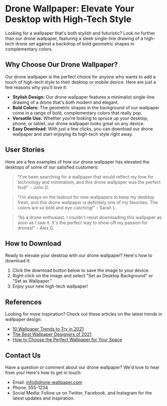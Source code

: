<!--
Write me content for website with wallpaper which alt text is:

"A wallpaper with a single line drawing of a drone, against a background of geometric shapes in complementary colors."

The name/title of the page should not be 1:1 copy of the alt text but rather a real content of the website which is using this wallpaper.

- Use markdown format 
- Start with the heading
- The content should look like a real website 
- Include real sections like references, contact, user stories, etc. use things relevant to the page purpose.
- Feel free to use structure like headings, bullets, numbering, blockquotes, paragraphs, horizontal lines, etc.
- You can use formatting like bold or _italic_
- You can include UTF-8 emojis
- Links should be only #hash anchors (and you can refer to the document itself)
- Do not include images
-->

<!--font:"Montserrat"-->

# Drone Wallpaper: Elevate Your Desktop with High-Tech Style

Looking for a wallpaper that's both stylish and futuristic? Look no further than our drone wallpaper, featuring a sleek single-line drawing of a high-tech drone set against a backdrop of bold geometric shapes in complementary colors.

## Why Choose Our Drone Wallpaper?

Our drone wallpaper is the perfect choice for anyone who wants to add a touch of high-tech style to their desktop or mobile device. Here are just a few reasons why you'll love it:

- **Stylish Design:** Our drone wallpaper features a minimalist single-line drawing of a drone that's both modern and elegant.
- **Bold Colors:** The geometric shapes in the background of our wallpaper come in a range of bold, complementary colors that really pop.
- **Versatile Use:** Whether you're looking to spruce up your desktop, phone, or tablet, our drone wallpaper looks great on any device.
- **Easy Download:** With just a few clicks, you can download our drone wallpaper and start enjoying its high-tech style right away.

## User Stories

Here are a few examples of how our drone wallpaper has elevated the desktops of some of our satisfied customers:

> "I've been searching for a wallpaper that would reflect my love for technology and minimalism, and this drone wallpaper was the perfect find!" - John D.

> "I'm always on the lookout for new wallpapers to keep my desktop fresh, and this drone wallpaper is definitely one of my favorites. The colors are so bold and eye-catching!" - Sarah L.

> "As a drone enthusiast, I couldn't resist downloading this wallpaper as soon as I saw it. It's the perfect way to show off my passion for drones!" - Alex G.

## How to Download

Ready to elevate your desktop with our drone wallpaper? Here's how to download it:

1. Click the download button below to save the image to your device.
2. Right-click on the image and select "Set as Desktop Background" or "Set as Wallpaper."
3. Enjoy your new high-tech wallpaper!

## References

Looking for more inspiration? Check out these articles on the latest trends in wallpaper design:

- [10 Wallpaper Trends to Try in 2021](#)
- [The Best Wallpaper Designers of 2021](#)
- [How to Choose the Perfect Wallpaper for Your Space](#)

## Contact Us

Have a question or comment about our drone wallpaper? We'd love to hear from you! Here's how to get in touch:

- Email: info@drone-wallpaper.com
- Phone: 555-1234
- Social Media: Follow us on Twitter, Facebook, and Instagram for the latest updates and inspiration.
